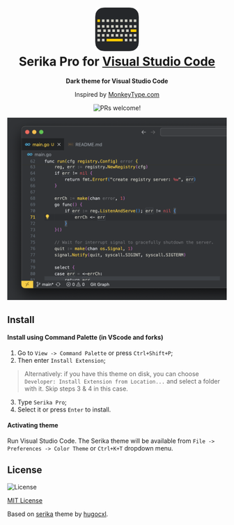 <h1 align="center">
  <br>
  <img src="https://raw.githubusercontent.com/vsly-ru/serika-pro/master/icon.png" alt="Serika Pro Logo" width="100">
  <br>
  Serika Pro for <a href="https://code.visualstudio.com/">Visual Studio Code</a>
  <br>
</h1>

<p align="center">
  <strong>Dark theme for Visual Studio Code</strong>
</p>

<p align="center">
  Inspired by <a href="https://monkeytype.com/">MonkeyType.com</a>
</p>

<p align="center">
  <img src="https://img.shields.io/badge/PRs-welcome-%235FCC6F.svg" alt="PRs welcome!" />
</p>

<p align="center">
  <img alt="Serika Pro screnshoot for Visual Studio Code" src="https://raw.githubusercontent.com/vsly-ru/serika-pro/master/screenshot.png">
</p>

## Install

#### Install using Command Palette (in VScode and forks)

1. Go to `View -> Command Palette` or press `Ctrl+Shift+P`;
2. Then enter `Install Extension`; 
> Alternatively: if you have this theme on disk, you can choose `Developer: Install Extension from Location...` and select a folder with it. Skip steps 3 & 4 in this case.
3. Type `Serika Pro`;
4. Select it or press `Enter` to install.

#### Activating theme

Run Visual Studio Code. The Serika theme will be available from `File -> Preferences -> Color Theme` or `Ctrl+K+T` dropdown menu.


## License
  <img alt="License" src="https://img.shields.io/badge/license-MIT-%235FCC6F">

[MIT License](./LICENSE.md)

Based on <a href="https://github.com/hugocxl/serika">serika</a> theme by <a href="https://github.com/hugocxl">hugocxl</a>.